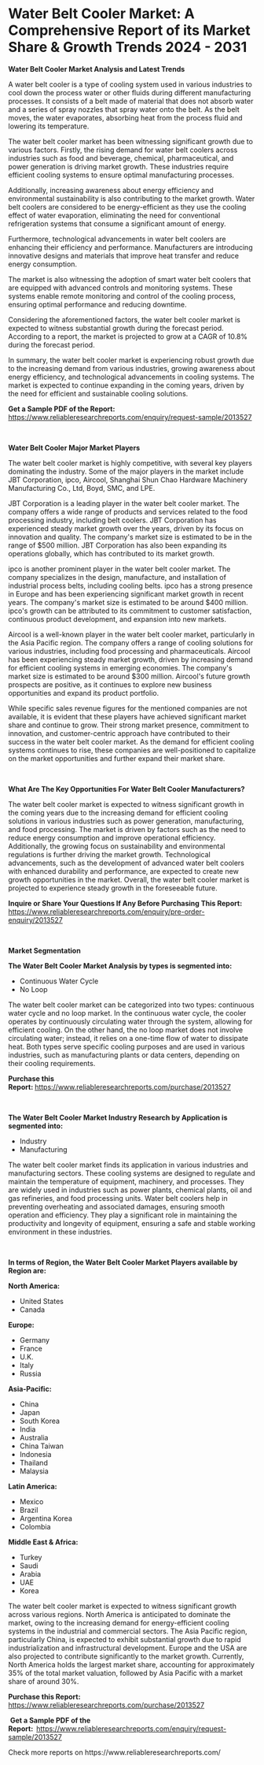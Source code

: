 <p><h1>Water Belt Cooler Market: A Comprehensive Report of its Market Share & Growth Trends 2024 - 2031</h1></p><p><strong>Water Belt Cooler Market Analysis and Latest Trends</strong></p>
<p><p>A water belt cooler is a type of cooling system used in various industries to cool down the process water or other fluids during different manufacturing processes. It consists of a belt made of material that does not absorb water and a series of spray nozzles that spray water onto the belt. As the belt moves, the water evaporates, absorbing heat from the process fluid and lowering its temperature.</p><p>The water belt cooler market has been witnessing significant growth due to various factors. Firstly, the rising demand for water belt coolers across industries such as food and beverage, chemical, pharmaceutical, and power generation is driving market growth. These industries require efficient cooling systems to ensure optimal manufacturing processes.</p><p>Additionally, increasing awareness about energy efficiency and environmental sustainability is also contributing to the market growth. Water belt coolers are considered to be energy-efficient as they use the cooling effect of water evaporation, eliminating the need for conventional refrigeration systems that consume a significant amount of energy.</p><p>Furthermore, technological advancements in water belt coolers are enhancing their efficiency and performance. Manufacturers are introducing innovative designs and materials that improve heat transfer and reduce energy consumption.</p><p>The market is also witnessing the adoption of smart water belt coolers that are equipped with advanced controls and monitoring systems. These systems enable remote monitoring and control of the cooling process, ensuring optimal performance and reducing downtime.</p><p>Considering the aforementioned factors, the water belt cooler market is expected to witness substantial growth during the forecast period. According to a report, the market is projected to grow at a CAGR of 10.8% during the forecast period.</p><p>In summary, the water belt cooler market is experiencing robust growth due to the increasing demand from various industries, growing awareness about energy efficiency, and technological advancements in cooling systems. The market is expected to continue expanding in the coming years, driven by the need for efficient and sustainable cooling solutions.</p></p>
<p><strong>Get a Sample PDF of the Report:&nbsp;</strong> <a href="https://www.reliableresearchreports.com/enquiry/request-sample/2013527">https://www.reliableresearchreports.com/enquiry/request-sample/2013527</a></p>
<p>&nbsp;</p>
<p><strong>Water Belt Cooler Major Market Players</strong></p>
<p><p>The water belt cooler market is highly competitive, with several key players dominating the industry. Some of the major players in the market include JBT Corporation, ipco, Aircool, Shanghai Shun Chao Hardware Machinery Manufacturing Co., Ltd, Boyd, SMC, and LPE.</p><p>JBT Corporation is a leading player in the water belt cooler market. The company offers a wide range of products and services related to the food processing industry, including belt coolers. JBT Corporation has experienced steady market growth over the years, driven by its focus on innovation and quality. The company's market size is estimated to be in the range of $500 million. JBT Corporation has also been expanding its operations globally, which has contributed to its market growth.</p><p>ipco is another prominent player in the water belt cooler market. The company specializes in the design, manufacture, and installation of industrial process belts, including cooling belts. ipco has a strong presence in Europe and has been experiencing significant market growth in recent years. The company's market size is estimated to be around $400 million. ipco's growth can be attributed to its commitment to customer satisfaction, continuous product development, and expansion into new markets.</p><p>Aircool is a well-known player in the water belt cooler market, particularly in the Asia Pacific region. The company offers a range of cooling solutions for various industries, including food processing and pharmaceuticals. Aircool has been experiencing steady market growth, driven by increasing demand for efficient cooling systems in emerging economies. The company's market size is estimated to be around $300 million. Aircool's future growth prospects are positive, as it continues to explore new business opportunities and expand its product portfolio.</p><p>While specific sales revenue figures for the mentioned companies are not available, it is evident that these players have achieved significant market share and continue to grow. Their strong market presence, commitment to innovation, and customer-centric approach have contributed to their success in the water belt cooler market. As the demand for efficient cooling systems continues to rise, these companies are well-positioned to capitalize on the market opportunities and further expand their market share.</p></p>
<p>&nbsp;</p>
<p><strong>What Are The Key Opportunities For Water Belt Cooler Manufacturers?</strong></p>
<p><p>The water belt cooler market is expected to witness significant growth in the coming years due to the increasing demand for efficient cooling solutions in various industries such as power generation, manufacturing, and food processing. The market is driven by factors such as the need to reduce energy consumption and improve operational efficiency. Additionally, the growing focus on sustainability and environmental regulations is further driving the market growth. Technological advancements, such as the development of advanced water belt coolers with enhanced durability and performance, are expected to create new growth opportunities in the market. Overall, the water belt cooler market is projected to experience steady growth in the foreseeable future.</p></p>
<p><strong>Inquire or Share Your Questions If Any Before Purchasing This Report:</strong> <a href="https://www.reliableresearchreports.com/enquiry/pre-order-enquiry/2013527">https://www.reliableresearchreports.com/enquiry/pre-order-enquiry/2013527</a></p>
<p>&nbsp;</p>
<p><strong>Market Segmentation</strong></p>
<p><strong>The Water Belt Cooler Market Analysis by types is segmented into:</strong></p>
<p><ul><li>Continuous Water Cycle</li><li>No Loop</li></ul></p>
<p><p>The water belt cooler market can be categorized into two types: continuous water cycle and no loop market. In the continuous water cycle, the cooler operates by continuously circulating water through the system, allowing for efficient cooling. On the other hand, the no loop market does not involve circulating water; instead, it relies on a one-time flow of water to dissipate heat. Both types serve specific cooling purposes and are used in various industries, such as manufacturing plants or data centers, depending on their cooling requirements.</p></p>
<p><strong>Purchase this Report:&nbsp;</strong><a href="https://www.reliableresearchreports.com/purchase/2013527">https://www.reliableresearchreports.com/purchase/2013527</a></p>
<p>&nbsp;</p>
<p><strong>The Water Belt Cooler Market Industry Research by Application is segmented into:</strong></p>
<p><ul><li>Industry</li><li>Manufacturing</li></ul></p>
<p><p>The water belt cooler market finds its application in various industries and manufacturing sectors. These cooling systems are designed to regulate and maintain the temperature of equipment, machinery, and processes. They are widely used in industries such as power plants, chemical plants, oil and gas refineries, and food processing units. Water belt coolers help in preventing overheating and associated damages, ensuring smooth operation and efficiency. They play a significant role in maintaining the productivity and longevity of equipment, ensuring a safe and stable working environment in these industries.</p></p>
<p>&nbsp;</p>
<p><strong>In terms of Region, the Water Belt Cooler Market Players available by Region are:</strong></p>
<p>
    <p> <strong> North America: </strong>
        <ul>
            <li>United States</li>
            <li>Canada</li>
        </ul>
        </p> 
    <p> <strong> Europe: </strong>
        <ul>
            <li>Germany</li>
            <li>France</li>
            <li>U.K.</li>
            <li>Italy</li>
            <li>Russia</li>
        </ul>
        </p> 
    <p> <strong> Asia-Pacific: </strong>
        <ul>
            <li>China</li>
            <li>Japan</li>
            <li>South Korea</li>
            <li>India</li>
            <li>Australia</li>
            <li>China Taiwan</li>
            <li>Indonesia</li>
            <li>Thailand</li>
            <li>Malaysia</li>
        </ul>
        </p> 
    <p> <strong> Latin America: </strong>
        <ul>
            <li>Mexico</li>
            <li>Brazil</li>
            <li>Argentina Korea</li>
            <li>Colombia</li>
        </ul>
        </p> 
    <p> <strong> Middle East & Africa: </strong>
        <ul>
            <li>Turkey</li>
            <li>Saudi</li>
            <li>Arabia</li>
            <li>UAE</li>
            <li>Korea</li>
        </ul>
    </p>
    </p>
<p><p>The water belt cooler market is expected to witness significant growth across various regions. North America is anticipated to dominate the market, owing to the increasing demand for energy-efficient cooling systems in the industrial and commercial sectors. The Asia Pacific region, particularly China, is expected to exhibit substantial growth due to rapid industrialization and infrastructural development. Europe and the USA are also projected to contribute significantly to the market growth. Currently, North America holds the largest market share, accounting for approximately 35% of the total market valuation, followed by Asia Pacific with a market share of around 30%.</p></p>
<p><strong>Purchase this Report: </strong><a href="https://www.reliableresearchreports.com/purchase/2013527">https://www.reliableresearchreports.com/purchase/2013527</a></p>
<p>&nbsp;<strong>Get a Sample PDF of the Report:&nbsp;&nbsp;</strong><a href="https://www.reliableresearchreports.com/enquiry/request-sample/2013527">https://www.reliableresearchreports.com/enquiry/request-sample/2013527</a></p>
<p><strong></strong></p>
<p>Check more reports on https://www.reliableresearchreports.com/</p>